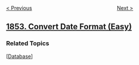 <!--|This file generated by command(leetcode description); DO NOT EDIT.    |-->
<!--+----------------------------------------------------------------------+-->
<!--|@author    awesee <openset.wang@gmail.com>                           |-->
<!--|@link      https://github.com/awesee                                 |-->
<!--|@home      https://github.com/awesee/leetcode                        |-->
<!--+----------------------------------------------------------------------+-->

[< Previous](../distinct-numbers-in-each-subarray "Distinct Numbers in Each Subarray")
　　　　　　　　　　　　　　　　
[Next >](../maximum-population-year "Maximum Population Year")

## [1853. Convert Date Format (Easy)](https://leetcode.com/problems/convert-date-format "转换日期格式")



### Related Topics
  [[Database](../../tag/database/README.md)]
